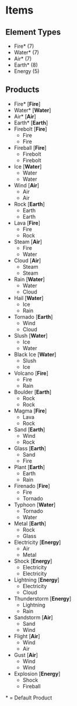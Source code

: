 # Items

## Element Types

* Fire* (7)
* Water* (7)
* Air* (7)
* Earth* (8)
* Energy (5)

## Products

* Fire* [**Fire**]
* Water* [**Water**]
* Air* [**Air**]
* Earth* [**Earth**]
* Firebolt [**Fire**]
  * Fire
  * Fire
* Fireball [**Fire**]
  * Firebolt
  * Firebolt
* Ice [**Water**]
  * Water
  * Water
* Wind [**Air**]
  * Air
  * Air
* Rock [**Earth**]
  * Earth
  * Earth
* Lava [**Fire**]
  * Fire
  * Rock
* Steam [**Air**]
  * Fire
  * Water
* Cloud [**Air**]
  * Steam
  * Steam
* Rain [**Water**]
  * Water
  * Cloud
* Hail [**Water**]
  * Ice
  * Rain
* Tornado [**Earth**]
  * Wind
  * Cloud
* Slush [**Water**]
  * Ice
  * Water
* Black Ice [**Water**]
  * Slush
  * Ice
* Volcano [**Fire**]
  * Fire
  * Rain
* Boulder [**Earth**]
  * Rock
  * Rock
* Magma [**Fire**]
  * Lava
  * Rock
* Sand [**Earth**]
  * Wind
  * Rock
* Glass [**Earth**]
  * Sand
  * Fire
* Plant [**Earth**]
  * Earth
  * Rain
* Firenado [**Fire**]
  * Fire
  * Tornado
* Typhoon [**Water**]
  * Tornado
  * Water
* Metal [**Earth**]
  * Rock
  * Glass
* Electricity [**Energy**]
  * Air
  * Metal
* Shock [**Energy**]
  * Electricity
  * Electricity
* Lightning [**Energy**]
  * Electricity
  * Cloud
* Thunderstorm [**Energy**]
  * Lightning
  * Rain
* Sandstorm [**Air**]
  * Sand
  * Wind
* Flight [**Air**]
  * Wind
  * Air
* Gust [**Air**]
  * Wind
  * Wind
* Explosion [**Energy**]
  * Shock
  * Fireball

\* = Default Product